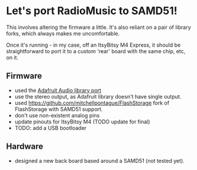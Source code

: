 # Let's port RadioMusic to SAMD51!

This involves altering the firmware a little. It's also reliant on a pair of
library forks, which always makes me uncomfortable.

Once it's running - in my case, off an ItsyBitsy M4 Express, it should be
straightforward to port it to a custom 'rear' board with the same chip, etc, on
it.

## Firmware

* used the [Adafruit Audio library port](https://github.com/adafruit/audio)
* use the stereo output, as Adafruit library doesn't have single output.
* used https://github.com/mitchellpontague/FlashStorage fork of FlashStorage
  with SAMD51 support.
* don't use non-existent analog pins
* update pinouts for ItsyBitsy M4 (TODO update for final)
* TODO: add a USB bootloader

## Hardware

* designed a new back board based around a SAMD51 (not tested yet).

